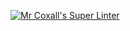 [![Mr Coxall's Super Linter](https://github.com/MikeyGloriani/ICS20R-Intro-03-JS/workflows/Mr%20Coxall's%20Super%20Linter/badge.svg)](https://github.com/MikeyGloriani/ICS20R-Intro-03-JS/actions/)
